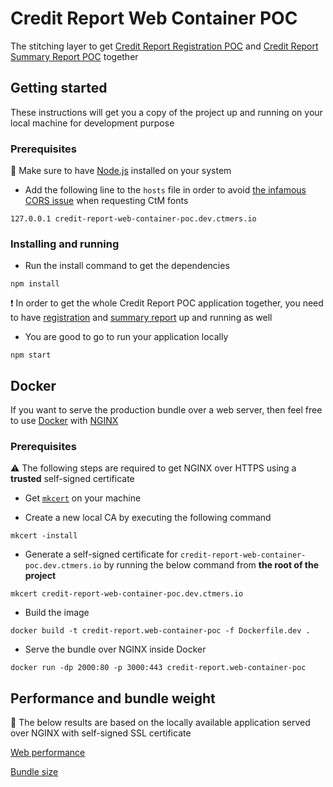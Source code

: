 # Credit Report Web Container POC

The stitching layer to get [Credit Report Registration POC](https://github.com/MikhailMamayeu/credit-report.registration-poc) and [Credit Report Summary Report POC](https://github.com/MikhailMamayeu/credit-report.summary-report-poc) together

## Getting started

These instructions will get you a copy of the project up and running on your local machine for development purpose

### Prerequisites

:loudspeaker: Make sure to have [Node.js](https://nodejs.org/en/) installed on your system

- Add the following line to the `hosts` file in order to avoid [the infamous CORS issue](https://comparethemarket.atlassian.net/wiki/spaces/MEER/pages/1907130737) when requesting CtM fonts

```
127.0.0.1 credit-report-web-container-poc.dev.ctmers.io
```

### Installing and running

- Run the install command to get the dependencies

```
npm install
```

:heavy_exclamation_mark: In order to get the whole Credit Report POC application together, you need to have [registration](https://github.com/MikhailMamayeu/credit-report.registration-poc) and [summary report](https://github.com/MikhailMamayeu/credit-report.summary-report-poc) up and running as well

- You are good to go to run your application locally

```
npm start
```

## Docker

If you want to serve the production bundle over a web server, then feel free to use [Docker](https://www.docker.com/) with [NGINX](https://nginx.org/)

### Prerequisites

:warning: The following steps are required to get NGINX over HTTPS using a **trusted** self-signed certificate

- Get [`mkcert`](https://github.com/FiloSottile/mkcert) on your machine

- Create a new local CA by executing the following command

```
mkcert -install
```

- Generate a self-signed certificate for `credit-report-web-container-poc.dev.ctmers.io` by running the below command from **the root of the project**

```
mkcert credit-report-web-container-poc.dev.ctmers.io
```

- Build the image

```
docker build -t credit-report.web-container-poc -f Dockerfile.dev .
```

- Serve the bundle over NGINX inside Docker

```
docker run -dp 2000:80 -p 3000:443 credit-report.web-container-poc
```

## Performance and bundle weight

:eyes: The below results are based on the locally available application served over NGINX with self-signed SSL certificate

[Web performance](https://s3-eu-west-1.amazonaws.com/credit-report-s3-poc.test.ctmers.io/sitespeed-result/custom-micro-frontend/index.html)

[Bundle size](https://ja2r7.app.goo.gl/noo7MkwQvMuU6E5B8)
